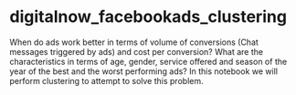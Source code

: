 # digitalnow_facebookads_clustering

When do ads work better in terms of volume of conversions (Chat messages triggered by ads) and cost per conversion? What are the characteristics in terms of age, gender, service offered and season of the year of the best and the worst performing ads? In this notebook we will perform clustering to attempt to solve this problem.
